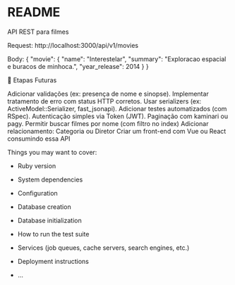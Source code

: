 # README

API REST para filmes

Request: http://localhost:3000/api/v1/movies

Body: 
{
  "movie": {
      "name": "Interestelar",
      "summary": "Exploracao espacial e buracos de minhoca.",
      "year_release": 2014
  }
}

🔁 Etapas Futuras 

Adicionar validações (ex: presença de nome e sinopse).
Implementar tratamento de erro com status HTTP corretos.
Usar serializers (ex: ActiveModel::Serializer, fast_jsonapi).
Adicionar testes automatizados (com RSpec).
Autenticação simples via Token (JWT).
Paginação com kaminari ou pagy.
Permitir buscar filmes por nome (com filtro no index)
Adicionar relacionamento: Categoria ou Diretor
Criar um front-end com Vue ou React consumindo essa API


Things you may want to cover:

* Ruby version

* System dependencies

* Configuration

* Database creation

* Database initialization

* How to run the test suite

* Services (job queues, cache servers, search engines, etc.)

* Deployment instructions

* ...
